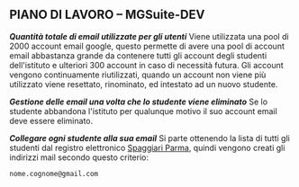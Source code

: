 ## **PIANO DI LAVORO – MGSuite-DEV**

***Quantità totale di email utilizzate per gli utenti***
Viene utilizzata una pool di 2000 account email google, questo permette di avere una pool di account email abbastanza grande da contenere tutti gli account degli studenti dell'istituto e ulteriori 300 account in caso di necessità futura.
Gli account vengono continuamente riutilizzati, quando un account non viene più utilizzato viene resettato, rinominato, ed intestato ad un nuovo studente.

***Gestione delle email una volta che lo studente viene eliminato***
Se lo studente abbandona l'istituto per qualunque motivo il suo account email deve essere eliminato.

***Collegare ogni studente alla sua email***
Si parte ottenendo la lista di tutti gli studenti dal registro elettronico [Spaggiari Parma](https://web.spaggiari.eu/), quindi vengono creati gli indirizzi mail secondo questo criterio:

    nome.cognome@gmail.com

<!--stackedit_data:
eyJoaXN0b3J5IjpbMjA3ODUzODcwMCwtODE3ODM1NjE1LDUwND
E5NDk5Ml19
-->